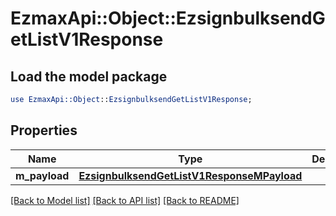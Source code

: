 # EzmaxApi::Object::EzsignbulksendGetListV1Response

## Load the model package
```perl
use EzmaxApi::Object::EzsignbulksendGetListV1Response;
```

## Properties
Name | Type | Description | Notes
------------ | ------------- | ------------- | -------------
**m_payload** | [**EzsignbulksendGetListV1ResponseMPayload**](EzsignbulksendGetListV1ResponseMPayload.md) |  | 

[[Back to Model list]](../README.md#documentation-for-models) [[Back to API list]](../README.md#documentation-for-api-endpoints) [[Back to README]](../README.md)


